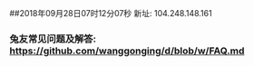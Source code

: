 ##2018年09月28日07时12分07秒 新址: 104.248.148.161
### 兔友常见问题及解答: https://github.com/wanggonging/d/blob/w/FAQ.md
